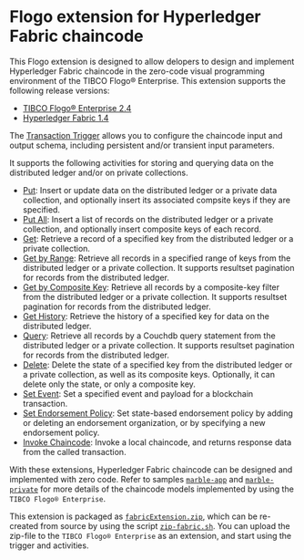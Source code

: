 # Flogo extension for Hyperledger Fabric chaincode

This Flogo extension is designed to allow delopers to design and implement Hyperledger Fabric chaincode in the zero-code visual programming environment of the TIBCO Flogo® Enterprise.  This extension supports the following release versions:
- [TIBCO Flogo® Enterprise 2.4](https://docs.tibco.com/products/tibco-flogo-enterprise-2-4-0)
- [Hyperledger Fabric 1.4](https://www.hyperledger.org/projects/fabric)

The [Transaction Trigger](trigger/transaction) allows you to configure the chaincode input and output schema, including persistent and/or transient input parameters.

It supports the following activities for storing and querying data on the distributed ledger and/or on private collections.
- [Put](activity/put): Insert or update data on the distributed ledger or a private data collection, and optionally insert its associated compsite keys if they are specified.
- [Put All](activity/putall): Insert a list of records on the distributed ledger or a private collection, and optionally insert composite keys of each record.
- [Get](activity/get): Retrieve a record of a specified key from the distributed ledger or a private collection.
- [Get by Range](activity/getrange): Retrieve all records in a specified range of keys from the distributed ledger or a private collection.  It supports resultset pagination for records from the distributed ledger.
- [Get by Composite Key](activity/getbycompositekey): Retrieve all records by a composite-key filter from the distributed ledger or a private collection.  It supports resultset pagination for records from the distributed ledger.
- [Get History](activity/gethistory): Retrieve the history of a specified key for data on the distributed ledger.
- [Query](activity/query): Retrieve all records by a Couchdb query statement from the distributed ledger or a private collection.  It supports resultset pagination for records from the distributed ledger.
- [Delete](activity/delete): Delete the state of a specified key from the distributed ledger or a private collection, as well as its composite keys.  Optionally, it can delete only the state, or only a composite key.
- [Set Event](activity/setevent): Set a specified event and payload for a blockchain transaction.
- [Set Endorsement Policy](activity/endorsement): Set state-based endorsement policy by adding or deleting an endorsement organization, or by specifying a new endorsement policy.
- [Invoke Chaincode](activity/invokechaincode): Invoke a local chaincode, and returns response data from the called transaction.

With these extensions, Hyperledger Fabric chaincode can be designed and implemented with zero code. Refer to samples [`marble-app`](../marble-app) and [`marble-private`](../marble-private) for more details of the chaincode models implemented by using the `TIBCO Flogo® Enterprise`.

This extension is packaged as [`fabricExtension.zip`](../fabricExtension.zip), which can be re-created from source by using the script [`zip-fabric.sh`](../zip-fabric.sh).  You can upload the zip-file to the `TIBCO Flogo® Enterprise` as an extension, and start using the trigger and activities.
